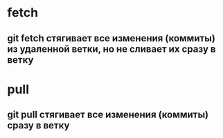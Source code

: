 # fetch
## git fetch стягивает все изменения (коммиты) из удаленной ветки, но не сливает их сразу в ветку
# pull 
## git pull стягивает все изменения (коммиты) сразу в ветку
